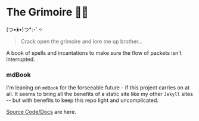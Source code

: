 # The Grimoire 📖️👀️

(つ•̀ᴥ•́)つ*:･ﾟ✧

> Crack open the grimoire and lore me up brother...

A book of spells and incantations to make sure the flow of packets isn't interrupted.

### mdBook

I'm leaning on `mdBook` for the forseeable future - if this project carries on at all. It seems to bring all the benefits of a static site like my other `Jekyll` sites -- but with benefits to keep this repo light and uncomplicated.

[Source Code/Docs](https://rust-lang.github.io/mdBook/index.html) are here.
